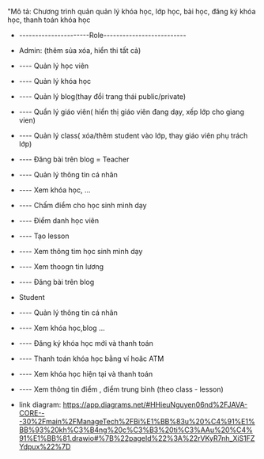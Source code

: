 "Mô tả: Chương trình quản quản lý khóa học, lớp học, bài học, đăng ký khóa học, thanh toán khóa học
- ----------------------Role--------------------------
- Admin: (thêm sủa xóa, hiển thi tất cả)
- ---- Quản lý học viên
- ---- Quản lý khóa học
- ---- Quản lý blog(thay đổi trang thái public/private)
- ---- Quẩn lý giáo viên( hiển thị giáo viên đang dạy, xếp lớp cho giang vien)
- ---- Quản lý class( xóa/thêm  student vào lớp, thay giáo viên phụ trách lớp)
- ---- Đăng bài trên blog
= Teacher
- ---- Quản lý thông tin cá nhân
- ---- Xem khóa học, ...
- ---- Chấm điểm cho học sinh mình dạy
- ---- Điểm danh học viên
- ---- Tạo lesson
- ---- Xem thông tim học sinh mình dạy
- ---- Xem thoogn tin lương
- ---- Đăng bài trên blog
- Student
- ---- Quản lý thông tin cá nhân
- ---- Xem khóa học,blog ...
- ---- Đăng ký khóa học mới và thanh toán 
- ---- Thanh toán khóa học bằng ví hoăc ATM
- ---- Xem khóa học hiện tại và thanh toán
- ---- Xem thông tin điểm , điểm trung bình  (theo class - lesson)

- link diagram: https://app.diagrams.net/#HHieuNguyen06nd%2FJAVA-CORE---30%2Fmain%2FManageTech%2FBi%E1%BB%83u%20%C4%91%E1%BB%93%20kh%C3%B4ng%20c%C3%B3%20ti%C3%AAu%20%C4%91%E1%BB%81.drawio#%7B%22pageId%22%3A%22rVKyR7nh_XiS1FZYdpux%22%7D
